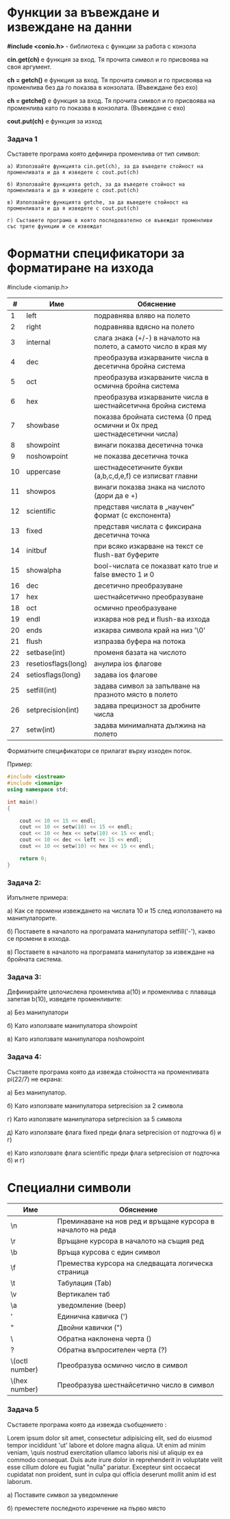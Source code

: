 # Функции за въвеждане и извеждане на данни

<b> #include <conio.h> </b> - библиотека с функции за работа с конзола

<b>cin.get(ch)</b> е функция за вход. Тя прочита символ и го присвоява на своя аргумент.

<b>ch = getch()</b> е функция за вход. Тя прочита символ и го присвоява на променлива без да го показва в конзолата. (Въвеждане без ехо)

<b>ch = getche()</b> е функция за вход. Тя прочита символ и го присвоява на променлива като го показва в конзолата. (Въвеждане с ехо)

<b>cout.put(ch)</b> e функция за изход

### Задача 1 

Съставете програма която дефинира променлива от тип символ:
	
	а) Използвайте функцията cin.get(ch), за да въведете стойност на променливата и да я изведете с cout.put(ch)
	
	б) Използвайте функцията getch, за да въведете стойност на променливата и да я изведете с cout.put(ch)
	
	в) Използвайте функцията getche, за да въведете стойност на променливата и да я изведете с cout.put(ch)
	
	г) Съставете програма в която последователно се въвеждат променливи със трите функции и се извеждат

# Форматни спецификатори за форматиране на изхода

#include <iomanip.h>

|#| Име | Обяснение |
|--| -- | -- |
1|left | подравнява вляво на полето
2|right | подравнява вдясно на полето
3|internal | слага знака (+/-) в началото на полето, а самото число в края му 
4|dec | преобразува изкарваните числа в десетична бройна система 
5|oct | преобразува изкарваните числа в осмична бройна система 
6|hex | преобразува изкарваните числа в шестнайсетична бройна система 
7|showbase | показва бройната система (0 пред осмични и 0x пред шестнадесетични числа) 
8|showpoint | винаги показва десетична точка 
9|noshowpoint | не показва десетична точка 
10|uppercase | шестнадесетичните букви (a,b,c,d,e,f) се изписват главни 
11|showpos | винаги показва знака на числото (дори да е +) 
12|scientific | представя числата в „научен“ формат (с експонента) 
13|fixed | представя числата с фиксирана десетична точка 
14|initbuf | при всяко изкарване на текст се flush-ват буферите 
15|showalpha |bool-числата се показват като true и false вместо 1 и 0
16|dec | десетично преобразуване 
17|hex | шестнайсетично преобразуване 
18|oct | осмично преобразуване 
19|endl | изкарва нов ред и flush-ва изхода 
20|ends | изкарва символа край на низ '\0' 
21|flush | изпразва буфера на потока 
22|setbase(int) | променя базата на числото 
23|resetiosflags(long) | анулира ios флагове 
24|setiosflags(long) | задава ios флагове 
25|setfill(int) | задава символ за запълване на празното място в полето 
26|setprecision(int) | задава прецизност за дробните числа 
27|setw(int) | задава минималната дължина на полето 

Форматните спецификатори се прилагат върху изходен поток.

Пример:
```c++
#include <iostream>
#include <iomanip>
using namespace std;

int main() 
{

	cout << 10 << 15 << endl;
	cout << 10 << setw(10) << 15 << endl;
	cout << 10 << hex << setw(10) << 15 << endl;
	cout << 10 << dec << left << 15 << endl;
	cout << 10 << setw(10) << hex << 15 << endl;

	return 0;
}
```

### Задача 2:
Изпълнете примера:
  
  а) Как се промени извеждането на числата 10 и 15 след използването на манипулаторите.
  
  б) Поставете в началото на програмата манипулатора setfill('-'), какво се промени в изхода.
  
  в) Поставете в началото на програмата манипулатор за извеждане на бройната система.
  
### Задача 3:
Дефинирайте целочислена променлива a(10) и променлива с плаваща запетая b(10), изведете променливите:
  
  а) Без манипулатори
  
  б) Като използвате манипулатора showpoint
  
  в) Като използвате манипулатора noshowpoint
  
### Задача 4:
Съставете програма която да извежда стойността на променливата pi(22/7) не екрана:
  
  а) Без манипулатор.
  
  б) Като използвате манипулатора setprecision за 2 символа
  
  г) Като използвате манипулатора setprecision за 5 символа
  
  д) Като използвате флага fixed преди флага setprecision от подточка б) и г)
  
  е) Като използвате флага scientific преди флага setprecision от подточка б) и г)
  
# Специални символи

|Име|Обяснение|
|--|--|
\n | Преминаване на нов ред и връщане курсора в началото на реда 
\r | Връщане курсора в началото на същия ред 
\b | Връща курсова с един символ
\f | Премества курсора на следващата логическа страница
\t | Табулация (Tab)
\v | Вертикален таб
\a | уведомление (beep)
\' | Единична кавичка (') 
\" | Двойни кавички (") 
\\ | Обратна наклонена черта (\) 
\? | Обратна въпросителен черта (?)
\\(octl number) | Преобразува осмично число в символ
\\(hex number) | Преобразува шестнайсетично число в символ

### Задача 5
Съставете програма която да извежда съобщението :

Lorem ipsum dolor sit amet, consectetur adipisicing elit, sed do eiusmod tempor incididunt 'ut' labore et dolore magna aliqua. 
  Ut enim ad minim veniam, \quis nostrud exercitation ullamco laboris nisi ut aliquip ex ea commodo consequat\. Duis aute irure dolor in reprehenderit in voluptate velit esse cillum dolore eu fugiat "nulla" pariatur. Excepteur sint occaecat cupidatat non proident, sunt in culpa qui officia deserunt mollit anim id est laborum.
  
  a) Поставите символ за уведомление 
  
  б) преместете последното изречение на първо място
